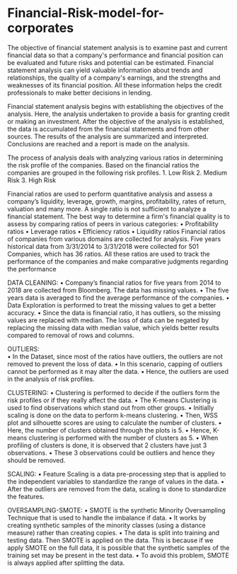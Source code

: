 # Financial-Risk-model-for-corporates
The objective of financial statement analysis is to examine past and current financial data so that a company's performance and financial position can be evaluated and future risks and potential can be estimated. Financial statement analysis can yield valuable information about trends and relationships, the quality of a company's earnings, and the strengths and weaknesses of its financial position. All these information helps the credit professionals to make better decisions in lending.

Financial statement analysis begins with establishing the objectives of the analysis. Here, the analysis undertaken to provide a basis for granting credit or making an investment. After the objective of the analysis is established, the data is accumulated from the financial statements and from other sources.  The results of the analysis are summarized and interpreted. Conclusions are reached and a report is made on the analysis.

The process of analysis deals with analyzing various ratios in determining the risk profile of the companies. Based on the financial ratios the companies are grouped in the following risk profiles.
	  1. Low Risk
    2. Medium Risk
    3. High Risk
    
Financial ratios are used to perform quantitative analysis and assess a company’s liquidity, leverage, growth, margins, profitability, rates of return, valuation and many more. A single ratio is not sufficient to analyze a financial statement. The best way to determine a firm's financial quality is to assess by comparing ratios of peers in various categories:
      •	Profitability ratios
      •	Leverage ratios
      •	Efficiency ratios
      •	Liquidity ratios
Financial ratios of companies from various domains are collected for analysis. Five years historical data from 3/31/2014 to 3/31/2018 were collected for 501 Companies, which has 36 ratios. All these ratios are used to track the performance of the companies and make comparative judgments regarding the performance

DATA CLEANING:
•	Company’s financial ratios for five years from 2014 to 2018 are collected from Bloomberg. The data has missing values.
•	The five years data is averaged to find the average performance of the companies.
•	Data Exploration is performed to treat the missing values to get a better accuracy.
•	Since the data is financial ratio, it has outliers, so the missing values are replaced with median. The loss of data can be negated by replacing the missing data with median value, which yields better results compared to removal of rows and columns.

OUTLIERS:	
•	In the Dataset, since most of the ratios have outliers, the outliers are not removed to prevent the loss of data. 
•	In this scenario, capping of outliers cannot be performed as it may alter the data.
•	Hence, the outliers are used in the analysis of risk profiles.

CLUSTERING:
•	Clustering is performed to decide if the outliers form the risk profiles or if they really affect the data.
•	The K-means Clustering is used to find observations which stand out from other groups.
•	Initially scaling is done on the data to perform k-means clustering.
•	Then, WSS plot and silhouette scores are using to calculate the number of clusters.
•	Here, the number of clusters obtained through the plots is 5.
•	Hence, K-means clustering is performed with the number of clusters as 5.
•	When profiling of clusters is done, it is observed that 2 clusters have just 3 observations.
•	These 3 observations could be outliers and hence they should be removed.

SCALING:
•	Feature Scaling is a data pre-processing step that is applied to the independent variables to standardize the range of values in the data. 
•	After the outliers are removed from the data, scaling is done to standardize the features.

OVERSAMPLING-SMOTE:
•	SMOTE is the synthetic Minority Oversampling Technique that is used to handle the imbalance if data.
•	It works by creating synthetic samples of the minority classes (using a distance measure) rather than creating copies.
•	The data is split into training and testing data. Then SMOTE is applied on the data. This is because if we apply SMOTE on the full data, it is possible that the synthetic samples of the training set may be present in the test data.
•	To avoid this problem, SMOTE is always applied after splitting the data.


